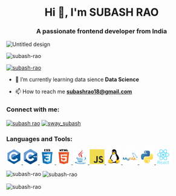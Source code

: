 <h1 align="center">Hi 👋, I'm SUBASH RAO</h1>
<h3 align="center">A passionate frontend developer from India</h3>

![Untitled design](https://user-images.githubusercontent.com/115133891/195515034-31ddb9f2-4058-410a-9657-0722546c83df.gif)

<a align="left"> <img src="https://komarev.com/ghpvc/?username=subash-rao&label=Profile%20views&color=0e75b6&style=flat" alt="subash-rao" /> </a>

<p align="left"> <a href="https://github.com/ryo-ma/github-profile-trophy"><img src="https://github-profile-trophy.vercel.app/?username=subash-rao" alt="subash-rao" /></a> </p>


- 🌱 I’m currently learning data sience **Data Science**

- 📫 How to reach me **subashrao18@gmail.com**

<h3 align="left">Connect with me:</h3>
<p align="left">
<a href="https://linkedin.com/in/subash rao" target="blank"><img align="center" src="https://raw.githubusercontent.com/rahuldkjain/github-profile-readme-generator/master/src/images/icons/Social/linked-in-alt.svg" alt="subash rao" height="30" width="40" /></a>
<a href="https://instagram.com/sway_subash" target="blank"><img align="center" src="https://raw.githubusercontent.com/rahuldkjain/github-profile-readme-generator/master/src/images/icons/Social/instagram.svg" alt="sway_subash" height="30" width="40" /></a>
</p>

<h3 align="left">Languages and Tools:</h3>
<p align="left"> <a href="https://www.cprogramming.com/" target="_blank" rel="noreferrer"> <img src="https://raw.githubusercontent.com/devicons/devicon/master/icons/c/c-original.svg" alt="c" width="40" height="40"/> </a> <a href="https://www.w3schools.com/cpp/" target="_blank" rel="noreferrer"> <img src="https://raw.githubusercontent.com/devicons/devicon/master/icons/cplusplus/cplusplus-original.svg" alt="cplusplus" width="40" height="40"/> </a> <a href="https://www.w3schools.com/css/" target="_blank" rel="noreferrer"> <img src="https://raw.githubusercontent.com/devicons/devicon/master/icons/css3/css3-original-wordmark.svg" alt="css3" width="40" height="40"/> </a> <a href="https://www.w3.org/html/" target="_blank" rel="noreferrer"> <img src="https://raw.githubusercontent.com/devicons/devicon/master/icons/html5/html5-original-wordmark.svg" alt="html5" width="40" height="40"/> </a> <a href="https://www.java.com" target="_blank" rel="noreferrer"> <img src="https://raw.githubusercontent.com/devicons/devicon/master/icons/java/java-original.svg" alt="java" width="40" height="40"/> </a> <a href="https://developer.mozilla.org/en-US/docs/Web/JavaScript" target="_blank" rel="noreferrer"> <img src="https://raw.githubusercontent.com/devicons/devicon/master/icons/javascript/javascript-original.svg" alt="javascript" width="40" height="40"/> </a> <a href="https://www.linux.org/" target="_blank" rel="noreferrer"> <img src="https://raw.githubusercontent.com/devicons/devicon/master/icons/linux/linux-original.svg" alt="linux" width="40" height="40"/> </a> <a href="https://www.mysql.com/" target="_blank" rel="noreferrer"> <img src="https://raw.githubusercontent.com/devicons/devicon/master/icons/mysql/mysql-original-wordmark.svg" alt="mysql" width="40" height="40"/> </a> <a href="https://www.python.org" target="_blank" rel="noreferrer"> <img src="https://raw.githubusercontent.com/devicons/devicon/master/icons/python/python-original.svg" alt="python" width="40" height="40"/> </a> <a href="https://reactjs.org/" target="_blank" rel="noreferrer"> <img src="https://raw.githubusercontent.com/devicons/devicon/master/icons/react/react-original-wordmark.svg" alt="react" width="40" height="40"/> </a> </p>

<p><img align="left" src="https://github-readme-stats.vercel.app/api/top-langs?username=subash-rao&show_icons=true&locale=en&layout=compact" alt="subash-rao" /></p>

<p>&nbsp;<img align="center" src="https://github-readme-stats.vercel.app/api?username=subash-rao&show_icons=true&locale=en" alt="subash-rao" /></p>

<p><img align="center" src="https://github-readme-streak-stats.herokuapp.com/?user=subash-rao&" alt="subash-rao" /></p>


